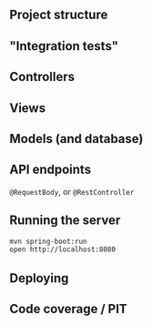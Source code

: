 ## Project structure

## "Integration tests"

## Controllers

## Views

## Models (and database)

## API endpoints

`@RequestBody`, or `@RestController`

## Running the server

```bash
mvn spring-boot:run
open http://localhost:8080
```

## Deploying

## Code coverage / PIT
